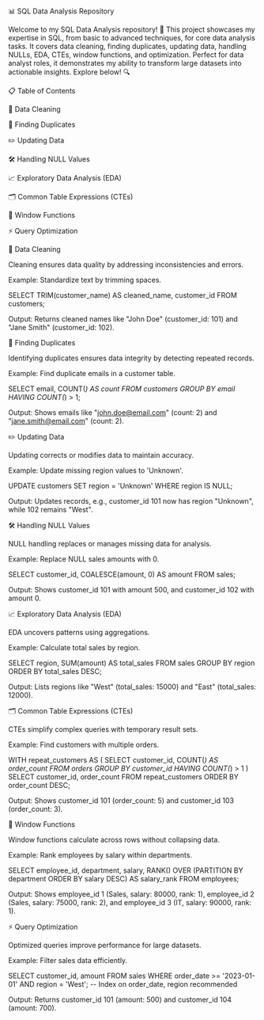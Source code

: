 📊 SQL Data Analysis Repository

Welcome to my SQL Data Analysis repository! 🚀 This project showcases my expertise in SQL, from basic to advanced techniques, for core data analysis tasks. It covers data cleaning, finding duplicates, updating data, handling NULLs, EDA, CTEs, window functions, and optimization. Perfect for data analyst roles, it demonstrates my ability to transform large datasets into actionable insights. Explore below! 🔍



📋 Table of Contents





🧹 Data Cleaning



🔎 Finding Duplicates



✏️ Updating Data



🛠️ Handling NULL Values



📈 Exploratory Data Analysis (EDA)



🗂️ Common Table Expressions (CTEs)



📅 Window Functions



⚡ Query Optimization



🧹 Data Cleaning

Cleaning ensures data quality by addressing inconsistencies and errors.

Example: Standardize text by trimming spaces.

SELECT TRIM(customer_name) AS cleaned_name, customer_id
FROM customers;

Output: Returns cleaned names like "John Doe" (customer_id: 101) and "Jane Smith" (customer_id: 102).



🔎 Finding Duplicates

Identifying duplicates ensures data integrity by detecting repeated records.

Example: Find duplicate emails in a customer table.

SELECT email, COUNT(*) AS count
FROM customers
GROUP BY email
HAVING COUNT(*) > 1;

Output: Shows emails like "john.doe@email.com" (count: 2) and "jane.smith@email.com" (count: 2).



✏️ Updating Data

Updating corrects or modifies data to maintain accuracy.

Example: Update missing region values to 'Unknown'.

UPDATE customers
SET region = 'Unknown'
WHERE region IS NULL;

Output: Updates records, e.g., customer_id 101 now has region "Unknown", while 102 remains "West".



🛠️ Handling NULL Values

NULL handling replaces or manages missing data for analysis.

Example: Replace NULL sales amounts with 0.

SELECT customer_id, COALESCE(amount, 0) AS amount
FROM sales;

Output: Shows customer_id 101 with amount 500, and customer_id 102 with amount 0.



📈 Exploratory Data Analysis (EDA)

EDA uncovers patterns using aggregations.

Example: Calculate total sales by region.

SELECT region, SUM(amount) AS total_sales
FROM sales
GROUP BY region
ORDER BY total_sales DESC;

Output: Lists regions like "West" (total_sales: 15000) and "East" (total_sales: 12000).



🗂️ Common Table Expressions (CTEs)

CTEs simplify complex queries with temporary result sets.

Example: Find customers with multiple orders.

WITH repeat_customers AS (
  SELECT customer_id, COUNT(*) AS order_count
  FROM orders
  GROUP BY customer_id
  HAVING COUNT(*) > 1
)
SELECT customer_id, order_count
FROM repeat_customers
ORDER BY order_count DESC;

Output: Shows customer_id 101 (order_count: 5) and customer_id 103 (order_count: 3).



📅 Window Functions

Window functions calculate across rows without collapsing data.

Example: Rank employees by salary within departments.

SELECT employee_id, department, salary,
       RANK() OVER (PARTITION BY department ORDER BY salary DESC) AS salary_rank
FROM employees;

Output: Shows employee_id 1 (Sales, salary: 80000, rank: 1), employee_id 2 (Sales, salary: 75000, rank: 2), and employee_id 3 (IT, salary: 90000, rank: 1).



⚡ Query Optimization

Optimized queries improve performance for large datasets.

Example: Filter sales data efficiently.

SELECT customer_id, amount
FROM sales
WHERE order_date >= '2023-01-01'
AND region = 'West';
-- Index on order_date, region recommended

Output: Returns customer_id 101 (amount: 500) and customer_id 104 (amount: 700).
